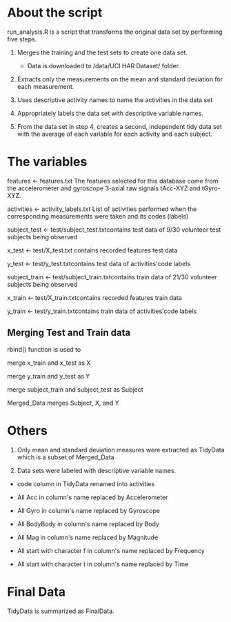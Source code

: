 # About the script

run_analysis.R is a script that transforms the original data set by performing five steps.

1.  Merges the training and the test sets to create one data set.

    -   Data is downloaded to /data/UCI HAR Dataset/ folder.

2.  Extracts only the measurements on the mean and standard deviation for each measurement.

3.  Uses descriptive activity names to name the activities in the data set

4.  Appropriately labels the data set with descriptive variable names.

5.  From the data set in step 4, creates a second, independent tidy data set with the average of each variable for each activity and each subject.

# The variables

features \<- features.txt The features selected for this database come from the accelerometer and gyroscope 3-axial raw signals tAcc-XYZ and tGyro-XYZ.

activities \<- activity_labels.txt List of activities performed when the corresponding measurements were taken and its codes (labels)

subject_test \<- test/subject_test.txtcontains test data of 9/30 volunteer test subjects being observed

x_test \<- test/X_test.txt contains recorded features test data

y_test \<- test/y_test.txtcontains test data of activities'code labels

subject_train \<- test/subject_train.txtcontains train data of 21/30 volunteer subjects being observed

x_train \<- test/X_train.txtcontains recorded features train data

y_train \<- test/y_train.txtcontains train data of activities'code labels

## Merging Test and Train data

rbind() function is used to

merge x_train and x_test as X

merge y_train and y_test as Y

merge subject_train and subject_test as Subject

Merged_Data merges Subject, X, and Y

# Others

1.  Only mean and standard deviation measures were extracted as TidyData which is a subset of Merged_Data

2.  Data sets were labeled with descriptive variable names.

-   code column in TidyData renamed into activities

-   All Acc in column's name replaced by Accelerometer

-   All Gyro in column's name replaced by Gyroscope

-   All BodyBody in column's name replaced by Body

-   All Mag in column's name replaced by Magnitude

-   All start with character f in column's name replaced by Frequency

-   All start with character t in column's name replaced by Time

# Final Data

TidyData is summarized as FinalData.
